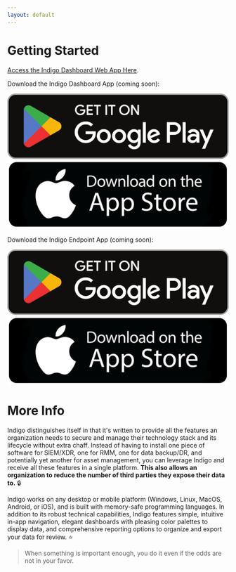 ```yaml
---
layout: default
---
```

# Getting Started

[Access the Indigo Dashboard Web App Here](https://app.indigo.gallery).

Download the Indigo Dashboard App (coming soon):

![play-store](/assets/images/play-store.webp) ![app-store](/assets/images/app-store.png)

Download the Indigo Endpoint App (coming soon):

![play-store](/assets/images/play-store.webp) ![app-store](/assets/images/app-store.png)

# More Info

Indigo distinguishes itself in that it's written to provide all the features an organization needs to secure and manage their technology stack and its lifecycle without extra chaff. Instead of having to install one piece of software for SIEM/XDR, one for RMM, one for data backup/DR, and potentially yet another for asset management, you can leverage Indigo and receive all these features in a single platform. **This also allows an organization to reduce the number of third parties they expose their data to.** 🔒

Indigo works on any desktop or mobile platform (Windows, Linux, MacOS, Android, or iOS), and is built with memory-safe programming languages. In addition to its robust technical capabilities, Indigo features simple, intuitive in-app navigation, elegant dashboards with pleasing color palettes to display data, and comprehensive reporting options to organize and export your data for review. ⭐

> When something is important enough, you do it even if the odds are not in your favor.